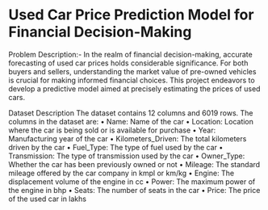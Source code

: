 # Used Car Price Prediction Model for Financial Decision-Making
Problem Description:-
In the realm of financial decision-making, accurate forecasting of used car prices holds considerable significance. For both buyers and sellers, understanding the market value of pre-owned vehicles is crucial for making informed financial choices. This project endeavors to develop a predictive model aimed at precisely estimating the prices of used cars.

Dataset Description
The dataset contains 12 columns and 6019 rows. The columns in the dataset are:
• Name: Name of the car
• Location: Location where the car is being sold or is available for purchase
• Year: Manufacturing year of the car
• Kilometers_Driven: The total kilometers driven by the car
• Fuel_Type: The type of fuel used by the car
• Transmission: The type of transmission used by the car
• Owner_Type: Whether the car has been previously owned or not
• Mileage: The standard mileage offered by the car company in kmpl or km/kg
• Engine: The displacement volume of the engine in cc
• Power: The maximum power of the engine in bhp
• Seats: The number of seats in the car
• Price: The price of the used car in lakhs



